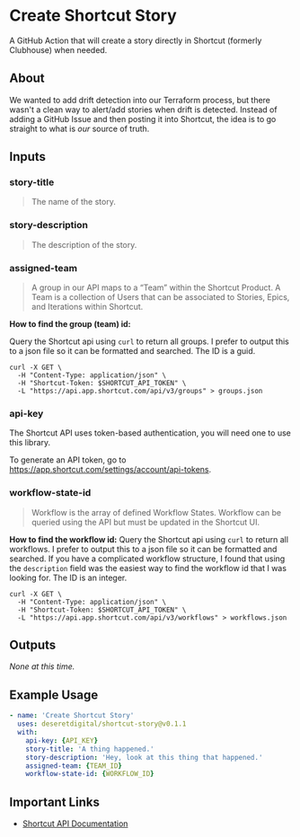 # Create Shortcut Story

A GitHub Action that will create a story directly in Shortcut (formerly Clubhouse) when needed. 

## About

We wanted to add drift detection into our Terraform process, but there wasn't a clean way to alert/add stories when drift is detected. Instead of adding a GitHub Issue and then posting it into Shortcut, the idea is to go straight to what is _our_ source of truth. 

## Inputs

### story-title

> The name of the story.

### story-description

> The description of the story.

### assigned-team

> A group in our API maps to a “Team” within the Shortcut Product. A Team is a collection of Users that can be associated to Stories, Epics, and Iterations within Shortcut.

**How to find the group (team) id:**

Query the Shortcut api using `curl` to return all groups. I prefer to output this to a json file so it can be formatted and searched. The ID is a guid. 

```console
curl -X GET \
  -H "Content-Type: application/json" \
  -H "Shortcut-Token: $SHORTCUT_API_TOKEN" \
  -L "https://api.app.shortcut.com/api/v3/groups" > groups.json
```

### api-key

The Shortcut API uses token-based authentication, you will need one to use this library.

To generate an API token, go to https://app.shortcut.com/settings/account/api-tokens.

### workflow-state-id

> Workflow is the array of defined Workflow States. Workflow can be queried using the API but must be updated in the Shortcut UI.

**How to find the workflow id:**
Query the Shortcut api using `curl` to return all workflows. I prefer to output this to a json file so it can be formatted and searched. If you have a complicated workflow structure, I found that using the `description` field was the easiest way to find the workflow id that I was looking for. The ID is an integer.

```console
curl -X GET \
  -H "Content-Type: application/json" \
  -H "Shortcut-Token: $SHORTCUT_API_TOKEN" \
  -L "https://api.app.shortcut.com/api/v3/workflows" > workflows.json
```

## Outputs

_None at this time._

## Example Usage

```yaml
- name: 'Create Shortcut Story'
  uses: deseretdigital/shortcut-story@v0.1.1
  with:
    api-key: {API_KEY}
    story-title: 'A thing happened.'
    story-description: 'Hey, look at this thing that happened.'
    assigned-team: {TEAM_ID}
    workflow-state-id: {WORKFLOW_ID}
```

## Important Links
- [Shortcut API Documentation](https://developer.shortcut.com/api/rest/v3#Create-Story)
